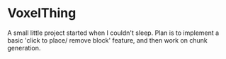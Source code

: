 # VoxelThing

A small little project started when I couldn't sleep. Plan is to implement a basic 'click to place/ remove block' feature, and then work on chunk generation.
